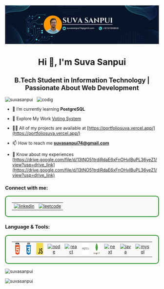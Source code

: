 ![logo](https://github.com/suvasanpui/suvasanpui/blob/main/git-banner.png)
<h1 align="center">Hi 👋, I'm Suva Sanpui</h1>
<h2 align="center">B.Tech Student in Information Technology | Passionate About Web Development</h2>

<img src="https://camo.githubusercontent.com/4d9f5ecceb711eec6e2018f38a5677dc657c9738d4a65ba3b928c41c0a45b439/68747470733a2f2f6d69726f2e6d656469756d2e636f6d2f6d61782f313336302f302a37513379765349765f7430696f4a2d5a2e676966" align="right" alt="codig" width="400"></img>

<p align="left"> <img src="https://komarev.com/ghpvc/?username=suvasanpui&label=Profile%20views&color=0e75b6&style=flat" alt="suvasanpui" /> </p>

- 🌱 I’m currently learning **PostgreSQL**

- 👯 Explore My Work [Voting System](https://vote-now-71kj-ui.vercel.app)

- 👨‍💻 All of my projects are available at [https://portfoliosuva.vercel.app/](https://portfoliosuva.vercel.app/)

- 📫 How to reach me **suvasanpui74@gmail.com**

- 📄 Know about my experiences [https://drive.google.com/file/d/13tNO51trdiRdaE6xFnOHvIBuPL36yeZ1/view?usp=drive_link](https://drive.google.com/file/d/13tNO51trdiRdaE6xFnOHvIBuPL36yeZ1/view?usp=drive_link)

<h3 align="left">Connect with me:</h3>
<table style="border: 2px solid green; border-radius: 10px; padding: 20px; background-color: #f9f9f9;">
    <tr>
      <td align="center">
        <a href="https://www.linkedin.com/in/suva-sanpui-1668b2231/" target="_blank">
          <img src="https://github.com/user-attachments/assets/0dab6c0a-8aa3-4281-b304-3806a1e9e839" alt="linkedin" height="40" width="40"/>
        </a>
      </td>
      <td align="center">
        <a href="https://leetcode.com/u/suvasanpui74/" target="_blank">
          <img src="https://raw.githubusercontent.com/rahuldkjain/github-profile-readme-generator/master/src/images/icons/Social/leet-code.svg" alt="leetcode"                 height="40"             width="40"/>
        </a>
      </td>
    </tr>
  </table>

  


<h3 align="left">Language & Tools:</h3>
<table style="border: 2px solid green; border-radius: 10px; padding: 20px; background-color: #f9f9f9;">
    <tr>
        <td align="center">
        <a href="#" target="_blank">
          <img src="https://raw.githubusercontent.com/devicons/devicon/master/icons/html5/html5-original-wordmark.svg" alt="html" height="40" width="40"/>
        </a>
      </td>
      <td align="center">
        <a href="#" target="_blank">
          <img src="https://raw.githubusercontent.com/devicons/devicon/master/icons/css3/css3-original-wordmark.svg" alt="css3" height="40" width="40"/>
        </a>
      </td>
        <td align="center">
        <a href="#" target="_blank">
          <img src="https://raw.githubusercontent.com/devicons/devicon/master/icons/javascript/javascript-original.svg" alt="js" height="40" width="40"/>
        </a>
      </td>
         <td align="center">
        <a href="#" target="_blank">
          <img src="https://github.com/user-attachments/assets/ce320ff9-e8b9-47ff-b0cd-1fcb94c9c4d5" alt="node" height="40" width="40"/>
        </a>
      </td>
        <td align="center">
        <a href="#" target="_blank">
          <img src="https://github.com/user-attachments/assets/9d0473a6-7a97-43d7-a73e-ccb45e8ee9db" alt="react" height="40" width="40"/>
        </a>
      </td>
        <td align="center">
        <a href="#" target="_blank">
          <img src="https://raw.githubusercontent.com/devicons/devicon/master/icons/express/express-original-wordmark.svg" alt="express" height="40" width="40"/>
        </a>
      </td>
      <td align="center">
        <a href="#" target="_blank">
          <img src="https://raw.githubusercontent.com/devicons/devicon/master/icons/mongodb/mongodb-original-wordmark.svg" alt="mongodb" height="40" width="40"/>
        </a>
      </td>
      <td align="center">
        <a href="#" target="_blank">
          <img src="https://cdn.worldvectorlogo.com/logos/nextjs-2.svg" alt="next" height="40" width="40"/>
        </a>
      </td>
      <td align="center">
        <a href="#" target="_blank">
          <img src="https://github.com/user-attachments/assets/e462ce1c-3e91-4435-b26d-0832477ab33f" alt="java" height="40" width="40"/>
        </a>
      </td>
      <td align="center">
        <a href="#" target="_blank">
          <img src="https://github.com/user-attachments/assets/8d98f784-16b5-42ff-adc1-609ef9c8f069" alt="mysql" height="40" width="40"/>
        </a>
      </td>
    </tr>
  </table>
<p><img align="center" src="https://github-readme-stats.vercel.app/api/top-langs?username=suvasanpui&show_icons=true&locale=en&layout=compact" alt="suvasanpui" /></p>

<p><img align="center" src="https://github-readme-streak-stats.herokuapp.com/?user=suvasanpui&" alt="suvasanpui" /></p>


